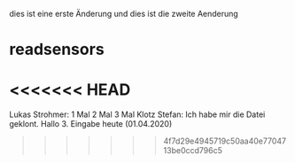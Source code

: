 dies ist eine erste Änderung
und dies ist die zweite Aenderung
# readsensors
<<<<<<< HEAD
=======
Lukas Strohmer:
1 Mal
2 Mal
3 Mal
Klotz Stefan:
Ich habe mir die Datei geklont.
Hallo
3. Eingabe heute (01.04.2020)
>>>>>>> 4f7d29e4945719c50aa40e7704713be0ccd796c5

